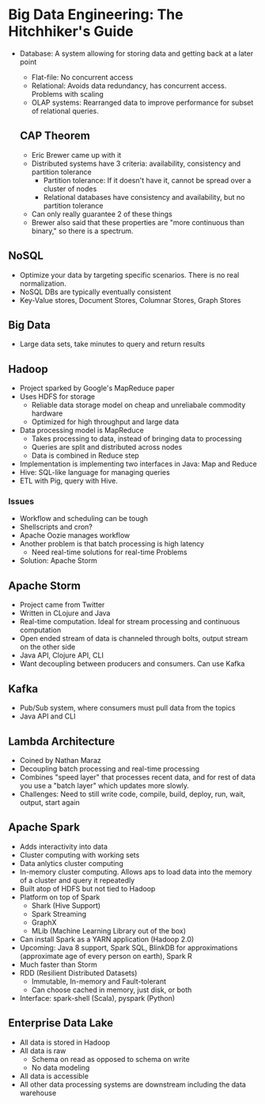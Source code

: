 # Big Data Engineering: The Hitchhiker's Guide

* Database: A system allowing for storing data and getting back at a later point
  * Flat-file: No concurrent access
  * Relational: Avoids data redundancy, has concurrent access. Problems with scaling
  * OLAP systems: Rearranged data to improve performance for subset of relational queries.

  ## CAP Theorem

  * Eric Brewer came up with it
  * Distributed systems have 3 criteria: availability, consistency and partition tolerance
    * Partition tolerance: If it doesn't have it, cannot be spread over a cluster of nodes
    * Relational databases have consistency and availability, but no partition tolerance
  * Can only really guarantee 2 of these things
  * Brewer also said that these properties are "more continuous than binary," so there is a spectrum.

## NoSQL

* Optimize your data by targeting specific scenarios. There is no real normalization.
* NoSQL DBs are typically eventually consistent
* Key-Value stores, Document Stores, Columnar Stores, Graph Stores

## Big Data

* Large data sets, take minutes to query and return results


## Hadoop

* Project sparked by Google's MapReduce paper
* Uses HDFS for storage
  * Reliable data storage model on cheap and unreliabale commodity hardware
  * Optimized for high throughput and large data
* Data processing model is MapReduce
  * Takes processing to data, instead of bringing data to processing
  * Queries are split and distributed across nodes
  * Data is combined in Reduce step
* Implementation is implementing two interfaces in Java: Map and Reduce
* Hive: SQL-like language for managing queries
* ETL with Pig, query with Hive.

### Issues

* Workflow and scheduling can be tough
* Shellscripts and cron?
* Apache Oozie manages workflow
* Another problem is that batch processing is high latency
  * Need real-time solutions for real-time Problems
* Solution: Apache Storm

## Apache Storm

* Project came from Twitter
* Written in CLojure and Java
* Real-time computation. Ideal for stream processing and continuous computation
* Open ended stream of data is channeled through bolts, output stream on the other side
* Java API, Clojure API, CLI
* Want decoupling between producers and consumers. Can use Kafka

## Kafka

* Pub/Sub system, where consumers must pull data from the topics
* Java API and CLI

## Lambda Architecture

* Coined by Nathan Maraz
* Decoupling batch processing and real-time processing
* Combines "speed layer" that processes recent data, and for rest of data you use a "batch layer" which updates more slowly.
* Challenges: Need to still write code, compile, build, deploy, run, wait, output, start again

## Apache Spark

* Adds interactivity into data
* Cluster computing with working sets
* Data anlytics cluster computing
* In-memory cluster computing. Allows aps to load data into the memory of a cluster and query it repeatedly
* Built atop of HDFS but not tied to Hadoop
* Platform on top of Spark
  * Shark (Hive Support)
  * Spark Streaming
  * GraphX
  * MLib (Machine Learning Library out of the box)
* Can install Spark as a YARN application (Hadoop 2.0)
* Upcoming: Java 8 support, Spark SQL, BlinkDB for approximations (approximate age of every person on earth), Spark R
* Much faster than Storm
* RDD (Resilient Distributed Datasets)
  * Immutable, In-memory and Fault-tolerant
  * Can choose cached in memory, just disk, or both
* Interface: spark-shell (Scala), pyspark (Python)

## Enterprise Data Lake

* All data is stored in Hadoop
* All data is raw
  * Schema on read as opposed to schema on write
  * No data modeling
* All data is accessible
* All other data processing systems are downstream including the data warehouse
